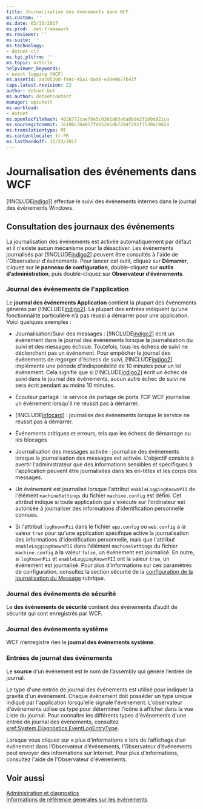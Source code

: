 ```yaml
---
title: Journalisation des événements dans WCF
ms.custom: ''
ms.date: 03/30/2017
ms.prod: .net-framework
ms.reviewer: ''
ms.suite: ''
ms.technology:
- dotnet-clr
ms.tgt_pltfrm: ''
ms.topic: article
helpviewer_keywords:
- event logging [WCF]
ms.assetid: aac0530d-f44c-45a1-bada-e30e0677b41f
caps.latest.revision: 22
author: dotnet-bot
ms.author: dotnetcontent
manager: wpickett
ms.workload:
- dotnet
ms.openlocfilehash: 4028772caef8e5c0301ab3a6a0bde2f180d821ca
ms.sourcegitcommit: 16186c34a957fdd52e5db7294f291f7530ac9d24
ms.translationtype: MT
ms.contentlocale: fr-FR
ms.lasthandoff: 12/22/2017
---
```

# <a name="event-logging-in-wcf"></a>Journalisation des événements dans WCF
[!INCLUDE[indigo1](../../../../../includes/indigo1-md.md)] effectue le suivi des événements internes dans le journal des événements Windows.  
  
## <a name="viewing-event-logs"></a>Consultation des journaux des événements  
 La journalisation des événements est activée automatiquement par défaut et il n'existe aucun mécanisme pour la désactiver. Les événements journalisés par [!INCLUDE[indigo2](../../../../../includes/indigo2-md.md)] peuvent être consultés à l'aide de l'Observateur d'événements. Pour lancer cet outil, cliquez sur **Démarrer**, cliquez sur **le panneau de configuration**, double-cliquez sur **outils d’administration**, puis double-cliquez sur **Observateur d’événements**.  
  
### <a name="application-event-log"></a>Journal des événements de l'application  
 Le **journal des événements Application** contient la plupart des événements générés par [!INCLUDE[indigo2](../../../../../includes/indigo2-md.md)]. La plupart des entrées indiquent qu’une fonctionnalité particulière n’a pas réussi à démarrer pour une application. Voici quelques exemples :  
  
-   Journalisation/Suivi des messages : [!INCLUDE[indigo2](../../../../../includes/indigo2-md.md)] écrit un événement dans le journal des événements lorsque la journalisation du suivi et des messages échoue. Toutefois, tous les échecs de suivi ne déclenchent pas un événement. Pour empêcher le journal des événements de regorger d'échecs de suivi, [!INCLUDE[indigo2](../../../../../includes/indigo2-md.md)] implémente une période d'indisponibilité de 10 minutes pour un tel événement. Cela signifie que si [!INCLUDE[indigo2](../../../../../includes/indigo2-md.md)] écrit un échec de suivi dans le journal des événements, aucun autre échec de suivi ne sera écrit pendant au moins 10 minutes.  
  
-   Écouteur partagé : le service de partage de ports TCP WCF journalise un événement lorsqu'il ne réussit pas à démarrer.  
  
-   [!INCLUDE[infocard](../../../../../includes/infocard-md.md)] : journalise des événements lorsque le service ne réussit pas à démarrer.  
  
-   Événements critiques et erreurs, tels que les échecs de démarrage ou les blocages  
  
-   Journalisation des messages activée : journalise des événements lorsque la journalisation des messages est activée. L'objectif consiste à avertir l'administrateur que des informations sensibles et spécifiques à l'application peuvent être journalisées dans les en-têtes et les corps des messages.  
  
-   Un événement est journalisé lorsque l'attribut `enableLoggingKnownPII` de l'élément `machineSettings` du fichier `machine.config` est défini. Cet attribut indique si toute application qui s'exécute sur l'ordinateur est autorisée à journaliser des informations d'identification personnelle connues.  
  
-   Si l'attribut `logKnownPii` dans le fichier `app.config` ou `web.config` a la valeur `true` pour qu'une application spécifique active la journalisation des informations d'identification personnelle, mais que l'attribut `enableLoggingKnownPII` dans l'élément `machineSettings` du fichier `machine.config` a la valeur `false`, un événement est journalisé. En outre, si `logKnownPii` et `enableLoggingKnownPII` ont la valeur `true`, un événement est journalisé. Pour plus d’informations sur ces paramètres de configuration, consultez la section sécurité de la [configuration de la journalisation du Message](../../../../../docs/framework/wcf/diagnostics/configuring-message-logging.md) rubrique.  
  
### <a name="security-event-log"></a>Journal des événements de sécurité  
 Le **des événements de sécurité** contient des événements d’audit de sécurité qui sont enregistrés par WCF.  
  
### <a name="system-event-log"></a>Journal des événements système  
 WCF n’enregistre rien le **journal des événements système**.  
  
### <a name="event-log-entries"></a>Entrées de journal des événements  
 Le **source** d’un événement est le nom de l’assembly qui génère l’entrée de journal.  
  
 Le type d'une entrée de journal des événements est utilisé pour indiquer la gravité d'un événement. Chaque événement doit posséder un type unique indiqué par l'application lorsqu'elle signale l'événement. L'observateur d'événements utilise ce type pour déterminer l'icône à afficher dans la vue Liste du journal. Pour connaître les différents types d'événements d'une entrée de journal des événements, consultez <xref:System.Diagnostics.EventLogEntryType>.  
  
 Lorsque vous cliquez sur « plus d’informations » lors de l’affichage d’un événement dans l’Observateur d’événements, l’Observateur d’événements peut envoyer des informations sur Internet. Pour plus d'informations, consultez l'aide de l'Observateur d'événements.  
  
## <a name="see-also"></a>Voir aussi  
 [Administration et diagnostics](../../../../../docs/framework/wcf/diagnostics/index.md)  
 [Informations de référence générales sur les événements](../../../../../docs/framework/wcf/diagnostics/event-logging/events-general-reference.md)

